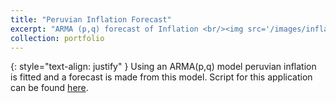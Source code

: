 ```yaml
---
title: "Peruvian Inflation Forecast"
excerpt: "ARMA (p,q) forecast of Inflation <br/><img src='/images/inflation_forecast.png'>"
collection: portfolio
---
```

{: style="text-align: justify" }
Using an ARMA(p,q) model peruvian inflation is fitted and a forecast is made from this model. Script for this application can be found [here](https://github.com/josediegogallardo/time_series_applications/blob/main/arma_inflation_forecast.ipynb).
